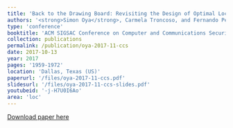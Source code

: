 ```yaml
---
title: 'Back to the Drawing Board: Revisiting the Design of Optimal Location Privacy-Preserving Mechanisms'
authors: '<strong>Simon Oya</strong>, Carmela Troncoso, and Fernando Pérez-González'
type: 'conference'
booktitle: 'ACM SIGSAC Conference on Computer and Communications Security (CCS)'
collection: publications
permalink: /publication/oya-2017-11-ccs
date: 2017-10-13
year: 2017
pages: '1959-1972'
location: 'Dallas, Texas (US)'
paperurl: '/files/oya-2017-11-ccs.pdf'
slidesurl: '/files/oya-2017-11-ccs-slides.pdf'
youtubeid: '-j-H7U0I6Ao'
area: 'loc'
---
```


[Download paper here](/files/oya-2017-11-ccs.pdf)
